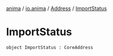 [anima](../../index.md) / [io.anima](../index.md) / [Address](index.md) / [ImportStatus](./-import-status.md)

# ImportStatus

`object ImportStatus : CoreAddress`